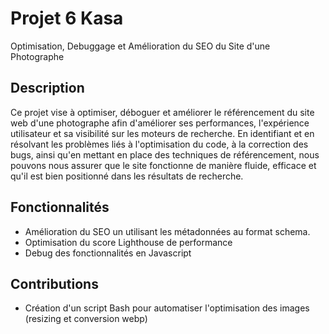 # Projet 6 Kasa

Optimisation, Debuggage et Amélioration du SEO du Site d'une Photographe

## Description

Ce projet vise à optimiser, déboguer et améliorer le référencement du site web d'une photographe afin d'améliorer ses performances, l'expérience utilisateur et sa visibilité sur les moteurs de recherche. En identifiant et en résolvant les problèmes liés à l'optimisation du code, à la correction des bugs, ainsi qu'en mettant en place des techniques de référencement, nous pouvons nous assurer que le site fonctionne de manière fluide, efficace et qu'il est bien positionné dans les résultats de recherche.

## Fonctionnalités

- Amélioration du SEO un utilisant les métadonnées au format schema.
- Optimisation du score Lighthouse de performance
- Debug des fonctionnalités en Javascript

## Contributions

- Création d'un script Bash pour automatiser l'optimisation des images (resizing et conversion webp)
